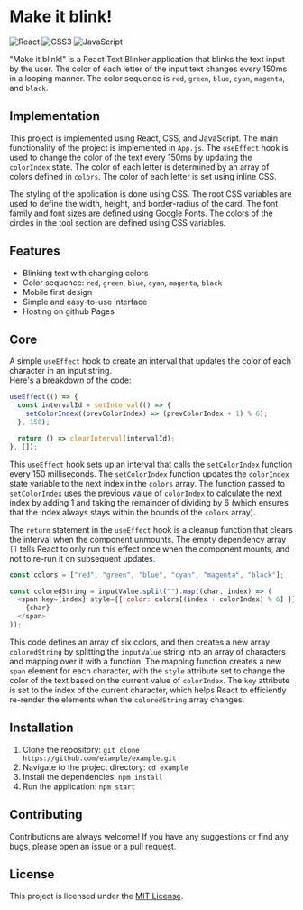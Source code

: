 # Make it blink!

![React](https://img.shields.io/badge/React-17.0.2-blue?logo=React) ![CSS3](https://img.shields.io/badge/CSS3-3.0.0-blue?logo=CSS3) ![JavaScript](https://img.shields.io/badge/JavaScript-ES6-yellow?logo=JavaScript)

"Make it blink!" is a React Text Blinker application that blinks the text input by the user. The color of each letter of the input text changes every 150ms in a looping manner. The color sequence is `red`, `green`, `blue`, `cyan`, `magenta`, and `black`.

## Implementation

This project is implemented using React, CSS, and JavaScript. The main functionality of the project is implemented in `App.js`. The `useEffect` hook is used to change the color of the text every 150ms by updating the `colorIndex` state. The color of each letter is determined by an array of colors defined in `colors`. The color of each letter is set using inline CSS.

The styling of the application is done using CSS. The root CSS variables are used to define the width, height, and border-radius of the card. The font family and font sizes are defined using Google Fonts. The colors of the circles in the tool section are defined using CSS variables.

## Features

-   Blinking text with changing colors
-   Color sequence: `red`, `green`, `blue`, `cyan`, `magenta`, `black`
-   Mobile first design
-   Simple and easy-to-use interface
-   Hosting on github Pages

## Core

A simple `useEffect` hook to create an interval that updates the color of each character in an input string.
<br>Here's a breakdown of the code:

```javascript 
useEffect(() => {
  const intervalId = setInterval(() => {
    setColorIndex((prevColorIndex) => (prevColorIndex + 1) % 6);
  }, 150);

  return () => clearInterval(intervalId);
}, []);
```

This `useEffect` hook sets up an interval that calls the `setColorIndex` function every 150 milliseconds. The `setColorIndex` function updates the `colorIndex` state variable to the next index in the `colors` array. The function passed to `setColorIndex` uses the previous value of `colorIndex` to calculate the next index by adding 1 and taking the remainder of dividing by 6 (which ensures that the index always stays within the bounds of the `colors` array).

The `return` statement in the `useEffect` hook is a cleanup function that clears the interval when the component unmounts. The empty dependency array `[]` tells React to only run this effect once when the component mounts, and not to re-run it on subsequent updates.

```javascript
const colors = ["red", "green", "blue", "cyan", "magenta", "black"];

const coloredString = inputValue.split("").map((char, index) => (
  <span key={index} style={{ color: colors[(index + colorIndex) % 6] }}>
    {char}
  </span>
));
```

This code defines an array of six colors, and then creates a new array `coloredString` by splitting the `inputValue` string into an array of characters and mapping over it with a function. The mapping function creates a new `span` element for each character, with the `style` attribute set to change the color of the text based on the current value of `colorIndex`. The `key` attribute is set to the index of the current character, which helps React to efficiently re-render the elements when the `coloredString` array changes.



## Installation

1.  Clone the repository: `git clone https://github.com/example/example.git`
2.  Navigate to the project directory: `cd example`
3.  Install the dependencies: `npm install`
4.  Run the application: `npm start`

## Contributing

Contributions are always welcome! If you have any suggestions or find any bugs, please open an issue or a pull request.

## License

This project is licensed under the [MIT License](https://chat.openai.com/LICENSE).
